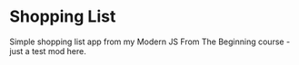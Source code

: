 # Shopping List

Simple shopping list app from my Modern JS From The Beginning course - just a test mod here.
